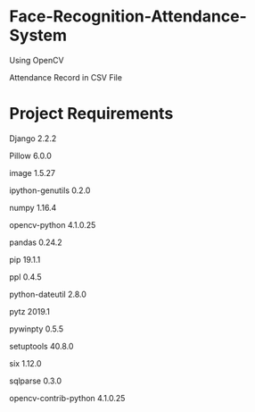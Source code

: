 # Face-Recognition-Attendance-System
Using OpenCV

Attendance Record in CSV File

<h1>Project Requirements</h1>

Django			2.2.2

Pillow			6.0.0

image			1.5.27

ipython-genutils	0.2.0

numpy			1.16.4

opencv-python		4.1.0.25

pandas			0.24.2

pip			19.1.1

ppl			0.4.5

python-dateutil		2.8.0

pytz			2019.1

pywinpty		0.5.5

setuptools		40.8.0

six			1.12.0

sqlparse		0.3.0

opencv-contrib-python	4.1.0.25	
